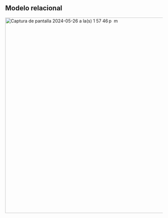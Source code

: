 ## Modelo relacional

<img width="627" alt="Captura de pantalla 2024-05-26 a la(s) 1 57 46 p  m" src="https://github.com/arijalkemy/java-w26/assets/164801871/095a257a-2864-4f62-826d-39ef7e4d3d84">
